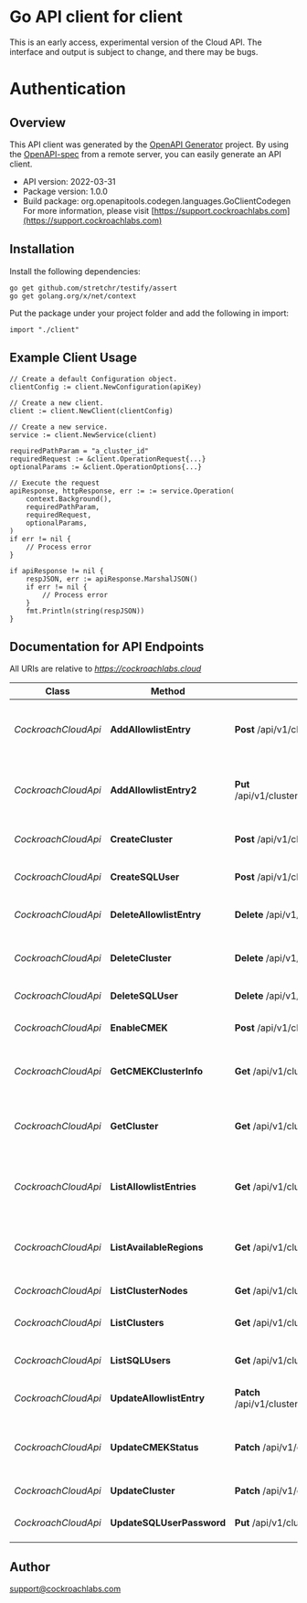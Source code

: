 # Go API client for client

This is an early access, experimental version of the Cloud API. The interface and output is subject to change, and there may be bugs.

# Authentication

<!-- ReDoc-Inject: <security-definitions> -->

## Overview
This API client was generated by the [OpenAPI Generator](https://openapi-generator.tech) project.  By using the [OpenAPI-spec](https://www.openapis.org/) from a remote server, you can easily generate an API client.

- API version: 2022-03-31
- Package version: 1.0.0
- Build package: org.openapitools.codegen.languages.GoClientCodegen
For more information, please visit [https://support.cockroachlabs.com](https://support.cockroachlabs.com)

## Installation

Install the following dependencies:

```shell
go get github.com/stretchr/testify/assert
go get golang.org/x/net/context
```

Put the package under your project folder and add the following in import:

```golang
import "./client"
```

## Example Client Usage

```golang 
// Create a default Configuration object.
clientConfig := client.NewConfiguration(apiKey)

// Create a new client.
client := client.NewClient(clientConfig)

// Create a new service.
service := client.NewService(client)

requiredPathParam = "a_cluster_id"
requiredRequest := &client.OperationRequest{...}
optionalParams := &client.OperationOptions{...}

// Execute the request
apiResponse, httpResponse, err := := service.Operation(
	context.Background(), 
	requiredPathParam, 
	requiredRequest, 
	optionalParams,
)
if err != nil {
	// Process error
}

if apiResponse != nil {
	respJSON, err := apiResponse.MarshalJSON()
	if err != nil {
		// Process error
	}
	fmt.Println(string(respJSON))
}
```

## Documentation for API Endpoints

All URIs are relative to *https://cockroachlabs.cloud*

Class | Method | HTTP request | Description
------------ | ------------- | ------------- | -------------
*CockroachCloudApi* | **AddAllowlistEntry** | **Post** /api/v1/clusters/{cluster_id}/networking/allowlist | Add a new CIDR address to the IP allowlist.
*CockroachCloudApi* | **AddAllowlistEntry2** | **Put** /api/v1/clusters/{cluster_id}/networking/allowlist/{entry.cidr_ip}/{entry.cidr_mask} | Add a new CIDR address to the IP allowlist.
*CockroachCloudApi* | **CreateCluster** | **Post** /api/v1/clusters | Create and initialize a new cluster.
*CockroachCloudApi* | **CreateSQLUser** | **Post** /api/v1/clusters/{cluster_id}/sql-users | Create a new SQL user.
*CockroachCloudApi* | **DeleteAllowlistEntry** | **Delete** /api/v1/clusters/{cluster_id}/networking/allowlist/{cidr_ip}/{cidr_mask} | Delete an IP allowlist entry.
*CockroachCloudApi* | **DeleteCluster** | **Delete** /api/v1/clusters/{cluster_id} | Delete a cluster and all of its data.
*CockroachCloudApi* | **DeleteSQLUser** | **Delete** /api/v1/clusters/{cluster_id}/sql-users/{name} | Delete a SQL user.
*CockroachCloudApi* | **EnableCMEK** | **Post** /api/v1/clusters/{cluster_id}/cmek | Enable CMEK for a cluster.
*CockroachCloudApi* | **GetCMEKClusterInfo** | **Get** /api/v1/clusters/{cluster_id}/cmek | Get CMEK-related information for a cluster.
*CockroachCloudApi* | **GetCluster** | **Get** /api/v1/clusters/{cluster_id} | Get extended information about a cluster.
*CockroachCloudApi* | **ListAllowlistEntries** | **Get** /api/v1/clusters/{cluster_id}/networking/allowlist | Get the IP allowlist and propagation status for a cluster.
*CockroachCloudApi* | **ListAvailableRegions** | **Get** /api/v1/clusters/available-regions | List the regions available for new clusters and nodes.
*CockroachCloudApi* | **ListClusterNodes** | **Get** /api/v1/clusters/{cluster_id}/nodes | List nodes for a cluster.
*CockroachCloudApi* | **ListClusters** | **Get** /api/v1/clusters | List clusters owned by an organization.
*CockroachCloudApi* | **ListSQLUsers** | **Get** /api/v1/clusters/{cluster_id}/sql-users | List SQL users for a cluster.
*CockroachCloudApi* | **UpdateAllowlistEntry** | **Patch** /api/v1/clusters/{cluster_id}/networking/allowlist/{entry.cidr_ip}/{entry.cidr_mask} | Update an IP allowlist entry.
*CockroachCloudApi* | **UpdateCMEKStatus** | **Patch** /api/v1/clusters/{cluster_id}/cmek | Update the CMEK-related status for a cluster.
*CockroachCloudApi* | **UpdateCluster** | **Patch** /api/v1/clusters/{cluster_id} | Scale or edit a cluster.
*CockroachCloudApi* | **UpdateSQLUserPassword** | **Put** /api/v1/clusters/{cluster_id}/sql-users/{name}/password | Update a SQL user&#39;s password.


## Author
support@cockroachlabs.com
